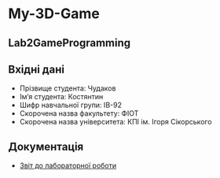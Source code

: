 # My-3D-Game

## Lab2GameProgramming

## Вхідні дані

- Прізвище студента: Чудаков
- Ім’я студента: Костянтин
- Шифр навчальної групи: ІВ-92
- Скорочена назва факультету: ФІОТ
- Скорочена назва університета: КПІ ім. Ігоря Сікорського

## Документація

- [Звіт до лабораторної роботи](/Docs)

